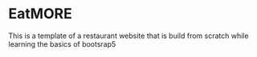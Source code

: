 # EatMORE
This is a template of a restaurant website that is build from scratch while learning the basics of bootsrap5
